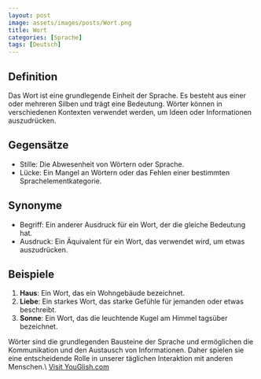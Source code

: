 ```yaml
---
layout: post
image: assets/images/posts/Wort.png
title: Wort
categories: [Sprache]
tags: [Deutsch]
---
```


## Definition
Das Wort ist eine grundlegende Einheit der Sprache. Es besteht aus einer oder mehreren Silben und trägt eine Bedeutung. Wörter können in verschiedenen Kontexten verwendet werden, um Ideen oder Informationen auszudrücken.

## Gegensätze
- Stille: Die Abwesenheit von Wörtern oder Sprache.
- Lücke: Ein Mangel an Wörtern oder das Fehlen einer bestimmten Sprachelementkategorie.

## Synonyme
- Begriff: Ein anderer Ausdruck für ein Wort, der die gleiche Bedeutung hat.
- Ausdruck: Ein Äquivalent für ein Wort, das verwendet wird, um etwas auszudrücken.

## Beispiele
1. **Haus**: Ein Wort, das ein Wohngebäude bezeichnet.
2. **Liebe**: Ein starkes Wort, das starke Gefühle für jemanden oder etwas beschreibt.
3. **Sonne**: Ein Wort, das die leuchtende Kugel am Himmel tagsüber bezeichnet.

Wörter sind die grundlegenden Bausteine der Sprache und ermöglichen die Kommunikation und den Austausch von Informationen. Daher spielen sie eine entscheidende Rolle in unserer täglichen Interaktion mit anderen Menschen.\ <a id="yg-widget-0" class="youglish-widget" data-query="Wort" data-lang="german" data-components="8412" data-auto-start="0" data-bkg-color="theme_light" data-title="How%20to%20pronounce%20Wort%20in%20German"  rel="nofollow" href="https://youglish.com">Visit YouGlish.com</a><script async src="https://youglish.com/public/emb/widget.js" charset="utf-8"></script>